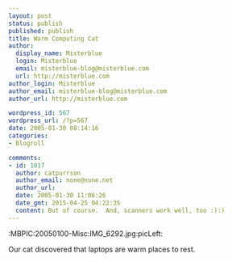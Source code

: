 ```yaml
---
layout: post
status: publish
published: publish
title: Warm Computing Cat
author:
  display_name: Misterblue
  login: Misterblue
  email: misterblue-blog@misterblue.com
  url: http://misterblue.com
author_login: Misterblue
author_email: misterblue-blog@misterblue.com
author_url: http://misterblue.com

wordpress_id: 567
wordpress_url: /?p=567
date: 2005-01-30 08:14:16
categories:
- Blogroll

comments:
- id: 1017
  author: catpurrson
  author_email: none@none.net
  author_url: 
  date: 2005-01-30 11:06:26
  date_gmt: 2015-04-25 04:22:35
  content: But of course.  And, scanners work well, too :):)
---
```

:MBPIC:20050100-Misc:IMG_6292.jpg:picLeft:
<p>
Our cat discovered that laptops are warm places to rest.
</p>
